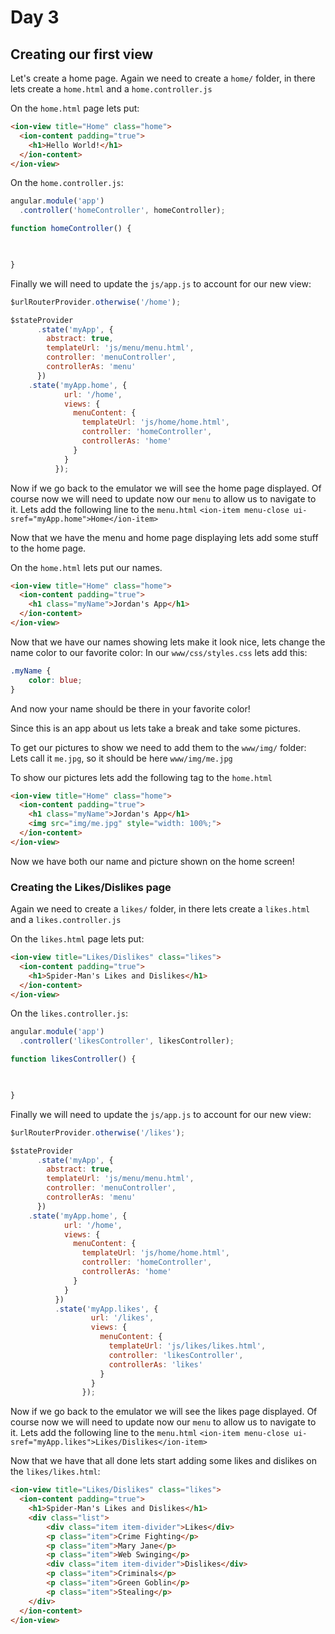 # Day 3

## Creating our first view
Let's create a home page.
Again we need to create a `home/` folder, in there lets create a `home.html` and a `home.controller.js`

On the `home.html` page lets put:
```html
<ion-view title="Home" class="home">
  <ion-content padding="true">
    <h1>Hello World!</h1>
  </ion-content>
</ion-view>
```

On the `home.controller.js`:
```javascript
angular.module('app')
  .controller('homeController', homeController);

function homeController() {

  

}
```

Finally we will need to update the `js/app.js` to account for our new view:
```javascript
$urlRouterProvider.otherwise('/home');

$stateProvider
      .state('myApp', {
        abstract: true,
        templateUrl: 'js/menu/menu.html',
        controller: 'menuController',
        controllerAs: 'menu'
      })
    .state('myApp.home', {
            url: '/home',
            views: {
              menuContent: {
                templateUrl: 'js/home/home.html',
                controller: 'homeController',
                controllerAs: 'home'
              }
            }
          });
```

Now if we go back to the emulator we will see the home page displayed. Of course now we will need to update now our `menu` to allow us to navigate to it.
Lets add the following line to the `menu.html`
`<ion-item menu-close ui-sref="myApp.home">Home</ion-item>`

Now that we have the menu and home page displaying lets add some stuff to the home page.

On the `home.html` lets put our names.

```html
<ion-view title="Home" class="home">
  <ion-content padding="true">
    <h1 class="myName">Jordan's App</h1>
  </ion-content>
</ion-view>
```


Now that we have our names showing lets make it look nice, lets change the name color to our favorite color:
In our `www/css/styles.css` lets add this:
```css
.myName {
    color: blue;
}
```

And now your name should be there in your favorite color!

Since this is an app about us lets take a break and take some pictures.

To get our pictures to show we need to add them to the `www/img/` folder:
Lets call it `me.jpg`, so it should be here `www/img/me.jpg`

To show our pictures lets add the following tag to the `home.html`

```html
<ion-view title="Home" class="home">
  <ion-content padding="true">
    <h1 class="myName">Jordan's App</h1>
    <img src="img/me.jpg" style="width: 100%;">
  </ion-content>
</ion-view>
```

Now we have both our name and picture shown on the home screen!

### Creating the Likes/Dislikes page

Again we need to create a `likes/` folder, in there lets create a `likes.html` and a `likes.controller.js`

On the `likes.html` page lets put:
```html
<ion-view title="Likes/Dislikes" class="likes">
  <ion-content padding="true">
    <h1>Spider-Man's Likes and Dislikes</h1>
  </ion-content>
</ion-view>
```

On the `likes.controller.js`:
```javascript
angular.module('app')
  .controller('likesController', likesController);

function likesController() {

  

}
```

Finally we will need to update the `js/app.js` to account for our new view:
```javascript
$urlRouterProvider.otherwise('/likes');

$stateProvider
      .state('myApp', {
        abstract: true,
        templateUrl: 'js/menu/menu.html',
        controller: 'menuController',
        controllerAs: 'menu'
      })
    .state('myApp.home', {
            url: '/home',
            views: {
              menuContent: {
                templateUrl: 'js/home/home.html',
                controller: 'homeController',
                controllerAs: 'home'
              }
            }
          })
          .state('myApp.likes', {
                  url: '/likes',
                  views: {
                    menuContent: {
                      templateUrl: 'js/likes/likes.html',
                      controller: 'likesController',
                      controllerAs: 'likes'
                    }
                  }
                });
```

Now if we go back to the emulator we will see the likes page displayed. Of course now we will need to update now our `menu` to allow us to navigate to it.
Lets add the following line to the `menu.html`
`<ion-item menu-close ui-sref="myApp.likes">Likes/Dislikes</ion-item>`

Now that we have that all done lets start adding some likes and dislikes on the `likes/likes.html`:
```html
<ion-view title="Likes/Dislikes" class="likes">
  <ion-content padding="true">
    <h1>Spider-Man's Likes and Dislikes</h1>
    <div class="list">
        <div class="item item-divider">Likes</div>
        <p class="item">Crime Fighting</p>
        <p class="item">Mary Jane</p>
        <p class="item">Web Swinging</p>
        <div class="item item-divider">Dislikes</div>
        <p class="item">Criminals</p>
        <p class="item">Green Goblin</p>
        <p class="item">Stealing</p>
    </div>
  </ion-content>
</ion-view>
```